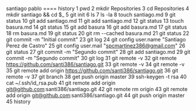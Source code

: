 santiago
pablo
==== history
   1  pwd
   2  mkdir Repositories
   3  cd Repositories
   4  mkdir santiago && cd $_
   5  git init
   6  ls
   7  ls -la
   8  touch santiago.md
   9  git status
  10  git add santiago.md
  11  git add santiago.md
  12  git status
  13  touch basura.md
  14  git status
  15  git add basura
  16  git add basura.md
  17  git status
  18  rm basura.md
  19  git status
  20  git rm --cached basura.md
  21  git status
  22  git commit -m "Initial commit"
  23  git log
  24  git config user.name "Santiago Perez de Castro"
  25  git config user.mail "spcmartinez386@gmail.com"
  26  git status
  27  git commit -m "Segundo commit"
  28  git add santiago.md
  29  git commit -m "Segundo commit"
  30  git log
  31  git remote -v
  32  git remote https://github.com/santi386/santiago.git
  33  git remote -v
  34  git remote -v
  35  git remote add origin https://github.com/santi386/santiago.git
  36  git remote -v
  37  git branch
  38  get push origin master
  39  ssh-keygen -t rsa
  40  cat ~/.ssh/id_rsa.pub
  41  git remote add origin git@github.com:santi386/santiago.git
  42  git remote rm origin
  43  git remote add origin git@github.com:santi386/santiago.git
  44  git push origin master
  45  history
